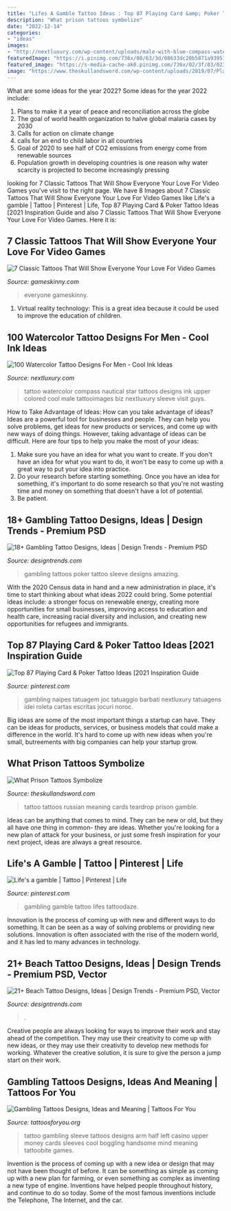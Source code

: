 ```yaml
---
title: "Lifes A Gamble Tattoo Ideas : Top 87 Playing Card &amp; Poker Tattoo Ideas [2021 Inspiration Guide"
description: "What prison tattoos symbolize"
date: "2022-12-14"
categories:
- "ideas"
images:
- "http://nextluxury.com/wp-content/uploads/male-with-blue-compass-watercolor-tattoo-on-upperback.jpg"
featuredImage: "https://i.pinimg.com/736x/08/63/3d/08633dc20b5871a939519d210c8d6533.jpg"
featured_image: "https://s-media-cache-ak0.pinimg.com/736x/02/3f/83/023f835133c6d4d2654296e61d7abc22.jpg"
image: "https://www.theskullandsword.com/wp-content/uploads/2019/07/Playing-Cards.jpg"
---
```



What are some ideas for the year 2022?
Some ideas for the year 2022 include:
1. Plans to make it a year of peace and reconciliation across the globe 
2. The goal of world health organization to halve global malaria cases by 2030 
3. Calls for action on climate change 
4. calls for an end to child labor in all countries 
5. Goal of 2020 to see half of CO2 emissions from energy come from renewable sources 
6. Population growth in developing countries is one reason why water scarcity is projected to become increasingly pressing 

	

		
looking for 7 Classic Tattoos That Will Show Everyone Your Love For Video Games you've visit to the right page. We have 8 Images about 7 Classic Tattoos That Will Show Everyone Your Love For Video Games like Life&#039;s a gamble | Tattoo | Pinterest | Life, Top 87 Playing Card &amp; Poker Tattoo Ideas [2021 Inspiration Guide and also 7 Classic Tattoos That Will Show Everyone Your Love For Video Games. Here it is:
		
    
## 7 Classic Tattoos That Will Show Everyone Your Love For Video Games

<img loading=lazy src="https://res.cloudinary.com/lmn/image/upload/c_limit,h_360,w_640/e_sharpen:100/f_auto,fl_lossy,q_auto/v1/gameskinnyc/h/a/v/have-lived-thouslives-video-game-tattoo-forearm-69c6a.jpg" onerror="this.onerror=null;this.src='https://tse1.mm.bing.net/th?id=OIP.doNXMJvri0WEL9RG1zSVwgEsDh&amp;pid=15.1';" alt="7 Classic Tattoos That Will Show Everyone Your Love For Video Games">

_Source: gameskinny.com_

>everyone gameskinny. 

	

1. Virtual reality technology: This is a great idea because it could be used to improve the education of children.

    
## 100 Watercolor Tattoo Designs For Men - Cool Ink Ideas

<img loading=lazy src="http://nextluxury.com/wp-content/uploads/male-with-blue-compass-watercolor-tattoo-on-upperback.jpg" onerror="this.onerror=null;this.src='https://tse4.mm.bing.net/th?id=OIP.8PC9DkeYzHAx2kutnlRjUQHaIl&amp;pid=15.1';" alt="100 Watercolor Tattoo Designs For Men - Cool Ink Ideas">

_Source: nextluxury.com_

>tattoo watercolor compass nautical star tattoos designs ink upper colored cool male tattooimages biz nextluxury sleeve visit guys. 

	

How to Take Advantage of Ideas: How can you take advantage of ideas?
Ideas are a powerful tool for businesses and people. They can help you solve problems, get ideas for new products or services, and come up with new ways of doing things. However, taking advantage of ideas can be difficult. Here are four tips to help you make the most of your ideas: 
1. Make sure you have an idea for what you want to create. If you don't have an idea for what you want to do, it won't be easy to come up with a great way to put your idea into practice. 
2. Do your research before starting something. Once you have an idea for something, it's important to do some research so that you're not wasting time and money on something that doesn't have a lot of potential. 
3. Be patient.

    
## 18+ Gambling Tattoo Designs, Ideas | Design Trends - Premium PSD

<img loading=lazy src="https://images.designtrends.com/wp-content/uploads/2016/10/15175818/Gambling-Sleeve-Tattoos.jpg" onerror="this.onerror=null;this.src='https://tse3.mm.bing.net/th?id=OIP.PaAP9z6s53Vw6kVFC1FyPwHaHa&amp;pid=15.1';" alt="18+ Gambling Tattoo Designs, Ideas | Design Trends - Premium PSD">

_Source: designtrends.com_

>gambling tattoos poker tattoo sleeve designs amazing. 

	

With the 2020 Census data in hand and a new administration in place, it's time to start thinking about what ideas 2022 could bring. Some potential ideas include: a stronger focus on renewable energy, creating more opportunities for small businesses, improving access to education and health care, increasing racial diversity and inclusion, and creating new opportunities for refugees and immigrants.

    
## Top 87 Playing Card &amp; Poker Tattoo Ideas [2021 Inspiration Guide

<img loading=lazy src="https://i.pinimg.com/736x/08/63/3d/08633dc20b5871a939519d210c8d6533.jpg" onerror="this.onerror=null;this.src='https://tse4.mm.bing.net/th?id=OIP.SN0hjhpY8pzO9pYzAExVsgHaHa&amp;pid=15.1';" alt="Top 87 Playing Card &amp; Poker Tattoo Ideas [2021 Inspiration Guide">

_Source: pinterest.com_

>gambling naipes tatuagem joc tatuaggio barbati nextluxury tatuagens idei roleta cartas escritas jocuri noroc. 

	

Big ideas are some of the most important things a startup can have. They can be ideas for products, services, or business models that could make a difference in the world. It's hard to come up with new ideas when you're small, butreements with big companies can help your startup grow.

    
## What Prison Tattoos Symbolize

<img loading=lazy src="https://www.theskullandsword.com/wp-content/uploads/2019/07/Playing-Cards.jpg" onerror="this.onerror=null;this.src='https://tse3.mm.bing.net/th?id=OIP.I23RqCrjBiIyvO3CKnzgFwHaHQ&amp;pid=15.1';" alt="What Prison Tattoos Symbolize">

_Source: theskullandsword.com_

>tattoo tattoos russian meaning cards teardrop prison gamble. 

	

Ideas can be anything that comes to mind. They can be new or old, but they all have one thing in common- they are ideas. Whether you're looking for a new plan of attack for your business, or just some fresh inspiration for your next project, ideas are always a great resource.

    
## Life&#039;s A Gamble | Tattoo | Pinterest | Life

<img loading=lazy src="https://s-media-cache-ak0.pinimg.com/736x/02/3f/83/023f835133c6d4d2654296e61d7abc22.jpg" onerror="this.onerror=null;this.src='https://tse1.mm.bing.net/th?id=OIP.yCDIJTZI3sqnCMkoeuydpgHaHa&amp;pid=15.1';" alt="Life&#039;s a gamble | Tattoo | Pinterest | Life">

_Source: pinterest.com_

>gambling gamble tattoo lifes tattoodaze. 

	

Innovation is the process of coming up with new and different ways to do something. It can be seen as a way of solving problems or providing new solutions. Innovation is often associated with the rise of the modern world, and it has led to many advances in technology.

    
## 21+ Beach Tattoo Designs, Ideas | Design Trends - Premium PSD, Vector

<img loading=lazy src="https://images.designtrends.com/wp-content/uploads/2016/08/19174305/Beach-Tattoo-on-Elbow.jpg" onerror="this.onerror=null;this.src='https://tse4.mm.bing.net/th?id=OIP.ykIn4WHa8YhnV1PYMasruAHaHa&amp;pid=15.1';" alt="21+ Beach Tattoo Designs, Ideas | Design Trends - Premium PSD, Vector">

_Source: designtrends.com_

>. 

	

Creative people are always looking for ways to improve their work and stay ahead of the competition. They may use their creativity to come up with new ideas, or they may use their creativity to develop new methods for working. Whatever the creative solution, it is sure to give the person a jump start on their work.

    
## Gambling Tattoos Designs, Ideas And Meaning | Tattoos For You

<img loading=lazy src="http://www.tattoosforyou.org/wp-content/uploads/2016/02/Gambling-Sleeve-Tattoo-Designs.jpg" onerror="this.onerror=null;this.src='https://tse1.mm.bing.net/th?id=OIP.RNt9icHgWn_LfZRQFe6m4QAAAA&amp;pid=15.1';" alt="Gambling Tattoos Designs, Ideas and Meaning | Tattoos For You">

_Source: tattoosforyou.org_

>tattoo gambling sleeve tattoos designs arm half left casino upper money cards sleeves cool boggling handsome mind meaning tattoobite games. 

	

Invention is the process of coming up with a new idea or design that may not have been thought of before. It can be something as simple as coming up with a new plan for farming, or even something as complex as inventing a new type of engine. Inventions have helped people throughout history, and continue to do so today. Some of the most famous inventions include the Telephone, The Internet, and the car.

